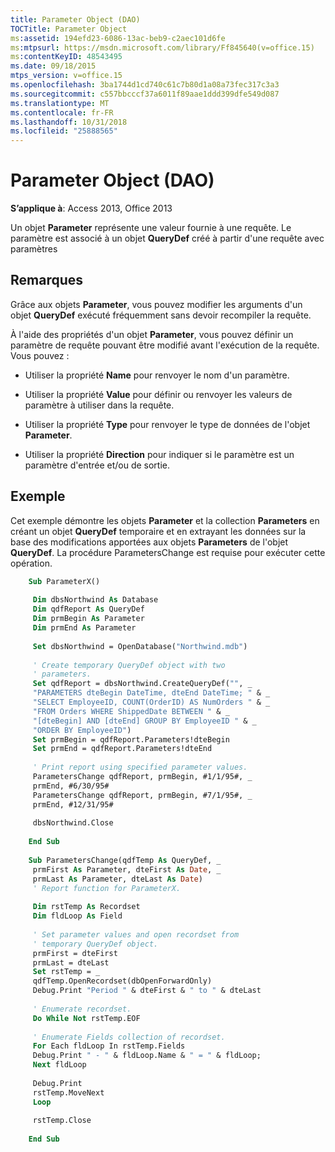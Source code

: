 ```yaml
---
title: Parameter Object (DAO)
TOCTitle: Parameter Object
ms:assetid: 194efd23-6086-13ac-beb9-c2aec101d6fe
ms:mtpsurl: https://msdn.microsoft.com/library/Ff845640(v=office.15)
ms:contentKeyID: 48543495
ms.date: 09/18/2015
mtps_version: v=office.15
ms.openlocfilehash: 3ba1744d1cd740c61c7b80d1a08a73fec317c3a3
ms.sourcegitcommit: c557bbcccf37a6011f89aae1ddd399dfe549d087
ms.translationtype: MT
ms.contentlocale: fr-FR
ms.lasthandoff: 10/31/2018
ms.locfileid: "25888565"
---
```

# <a name="parameter-object-dao"></a>Parameter Object (DAO)


**S’applique à**: Access 2013, Office 2013

Un objet **Parameter** représente une valeur fournie à une requête. Le paramètre est associé à un objet **QueryDef** créé à partir d'une requête avec paramètres

## <a name="remarks"></a>Remarques

Grâce aux objets **Parameter**, vous pouvez modifier les arguments d'un objet **QueryDef** exécuté fréquemment sans devoir recompiler la requête.

À l'aide des propriétés d'un objet **Parameter**, vous pouvez définir un paramètre de requête pouvant être modifié avant l'exécution de la requête. Vous pouvez :

  - Utiliser la propriété **Name** pour renvoyer le nom d'un paramètre.

  - Utiliser la propriété **Value** pour définir ou renvoyer les valeurs de paramètre à utiliser dans la requête.

  - Utiliser la propriété **Type** pour renvoyer le type de données de l'objet **Parameter**.

  - Utiliser la propriété **Direction** pour indiquer si le paramètre est un paramètre d'entrée et/ou de sortie.

## <a name="example"></a>Exemple

Cet exemple démontre les objets **Parameter** et la collection **Parameters** en créant un objet **QueryDef** temporaire et en extrayant les données sur la base des modifications apportées aux objets **Parameters** de l'objet **QueryDef**. La procédure ParametersChange est requise pour exécuter cette opération.

```vb
    Sub ParameterX() 
     
     Dim dbsNorthwind As Database 
     Dim qdfReport As QueryDef 
     Dim prmBegin As Parameter 
     Dim prmEnd As Parameter 
     
     Set dbsNorthwind = OpenDatabase("Northwind.mdb") 
     
     ' Create temporary QueryDef object with two 
     ' parameters. 
     Set qdfReport = dbsNorthwind.CreateQueryDef("", _ 
     "PARAMETERS dteBegin DateTime, dteEnd DateTime; " & _ 
     "SELECT EmployeeID, COUNT(OrderID) AS NumOrders " & _ 
     "FROM Orders WHERE ShippedDate BETWEEN " & _ 
     "[dteBegin] AND [dteEnd] GROUP BY EmployeeID " & _ 
     "ORDER BY EmployeeID") 
     Set prmBegin = qdfReport.Parameters!dteBegin 
     Set prmEnd = qdfReport.Parameters!dteEnd 
     
     ' Print report using specified parameter values. 
     ParametersChange qdfReport, prmBegin, #1/1/95#, _ 
     prmEnd, #6/30/95# 
     ParametersChange qdfReport, prmBegin, #7/1/95#, _ 
     prmEnd, #12/31/95# 
     
     dbsNorthwind.Close 
     
    End Sub 
     
    Sub ParametersChange(qdfTemp As QueryDef, _ 
     prmFirst As Parameter, dteFirst As Date, _ 
     prmLast As Parameter, dteLast As Date) 
     ' Report function for ParameterX. 
     
     Dim rstTemp As Recordset 
     Dim fldLoop As Field 
     
     ' Set parameter values and open recordset from 
     ' temporary QueryDef object. 
     prmFirst = dteFirst 
     prmLast = dteLast 
     Set rstTemp = _ 
     qdfTemp.OpenRecordset(dbOpenForwardOnly) 
     Debug.Print "Period " & dteFirst & " to " & dteLast 
     
     ' Enumerate recordset. 
     Do While Not rstTemp.EOF 
     
     ' Enumerate Fields collection of recordset. 
     For Each fldLoop In rstTemp.Fields 
     Debug.Print " - " & fldLoop.Name & " = " & fldLoop; 
     Next fldLoop 
     
     Debug.Print 
     rstTemp.MoveNext 
     Loop 
     
     rstTemp.Close 
     
    End Sub
```
